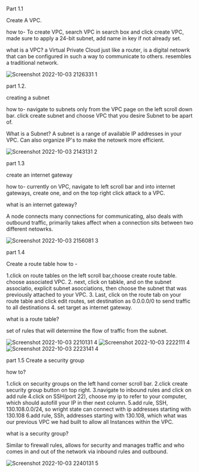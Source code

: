 Part 1.1

Create A VPC.

how to-
To create VPC, search VPC in search box and click create VPC, made sure to apply a 24-bit subnet, add name in key if not already set.

what is a VPC? 
a Virtual Private Cloud just like a router, is a digital netowrk that can be configured in such a way to communicate to others. 
resembles a traditional network.

![Screenshot 2022-10-03 2126331 1](https://user-images.githubusercontent.com/77698851/193714993-7ac33137-92ab-4139-a44b-4e57bbe2359a.png)


part 1.2.

creating a subnet

how to-
navigate to subnets only from the VPC page on the left scroll down bar. click create subnet and choose VPC that you desire Subnet to be apart of.

What is a Subnet?
A subnet is a range of available IP addresses in your VPC. Can also organize IP's to make the netowrk more efficient. 

![Screenshot 2022-10-03 2143131 2](https://user-images.githubusercontent.com/77698851/193716538-9f48f578-6884-4175-bb34-08b948afb7ec.png)

part 1.3

create an internet gateway

how to- currently on VPC, navigate to left scroll bar and into internet gateways, create one, and on the top right click attack to a VPC.

what is an internet gateway?

A node connects many connections for communicating, also deals with outbound traffic, primarily takes affect when a connection sits between two 
different netowrks.

![Screenshot 2022-10-03 2156081 3](https://user-images.githubusercontent.com/77698851/193717966-863dd728-e888-4883-9067-2e060430ddb9.png)

part 1.4

Create a route table
 how to - 
 
1.click on route tables on the left scroll bar,choose create route table. choose associated VPC. 
2. next, click on tabkle, and on the subnet associatio, explicit subnet asocciations, then choose the subnet that was previously attached to your VPC.
3. Last, click on the route tab on your route table and click edit routes, set destination as 0.0.0.0/0 to send traffic to all destinations
4. set target as internet gateway.

what is a route table?

set of rules that will determine the flow of traffic from the subnet.

![Screenshot 2022-10-03 2210131 4](https://user-images.githubusercontent.com/77698851/193720961-5593642b-23e7-4146-bbff-eb963df1a675.png)
![Screenshot 2022-10-03 2222111 4](https://user-images.githubusercontent.com/77698851/193720978-d4e3d897-b5e1-4fcf-92bd-4e9e0638f172.png)
![Screenshot 2022-10-03 2223141 4](https://user-images.githubusercontent.com/77698851/193720992-b0ce4e59-1c4d-46f0-9ee5-0ec982b792dd.png)

part 1.5
Create a security group

how to?




1.click on security groups on the left hand corner scroll bar.
2.click create security group button on top right.
3.navigate to inbound rules and click on add rule
4.click on SSH(port 22), choose my ip to refer to your computer, which should autofill your IP in ther next column.
5.add rule, SSH, 130.108.0.0/24, so wright state can connect with ip addresses starting with 130.108
6.add rule, SSh, addresses starting with 130.108, which what was our previous VPC we had built to allow all Instances within the VPC.

what is a security group?

Similar to firewall rules, allows for security and manages traffic and who comes in and out of the network via inbound rules and outbound.


![Screenshot 2022-10-03 2240131 5](https://user-images.githubusercontent.com/77698851/193723114-de93da8f-151f-4367-bb24-c70d1ed45f3b.png)




